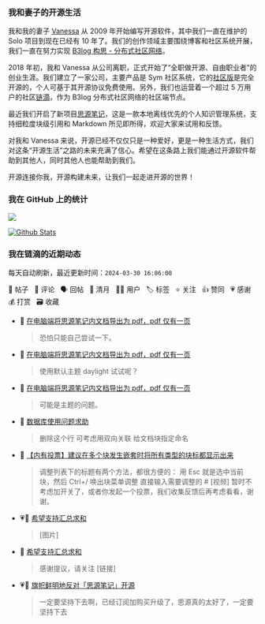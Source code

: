 ### 我和妻子的开源生活

我和我的妻子 [Vanessa](https://github.com/Vanessa219) 从 2009 年开始编写开源软件，其中我们一直在维护的 Solo 项目到现在已经有 10 年了。我们的创作领域主要围绕博客和社区系统开展，我们一直在努力实现 [B3log 构思 - 分布式社区网络](https://ld246.com/article/1546941897596)。

2018 年初，我和 Vanessa 从公司离职，正式开始了“全职做开源、自由职业者”的创业生涯。我们建立了一家公司，主要产品是 Sym 社区系统，它的[社区版](https://github.com/88250/symphony)是完全开源的，个人可基于其开源协议免费使用。另外，我们也运营着一个超过 5 万用户的社区[链滴](https://ld246.com)，作为 B3log 分布式社区网络的社区端节点。

最近我们开启了新项目[思源笔记](https://github.com/siyuan-note/siyuan)，这是一款本地离线优先的个人知识管理系统，支持细粒度块级引用和 Markdown 所见即所得，欢迎大家来试用和反馈。

对我和 Vanessa 来说，开源已经不仅仅只是一种爱好，更是一种生活方式，我们对这条“开源生活”之路的未来充满了信心。希望在这条路上我们能通过开源软件帮助到其他人，同时其他人也能帮助到我们。

开源连接你我，开源构建未来，让我们一起走进开源的世界！

### 我在 GitHub 上的统计

<a title="Hits" target="_blank" href="https://github.com/88250/88250"><img src="https://hits.b3log.org/88250/88250.svg"></a>

[![Github Stats](https://github-readme-stats.vercel.app/api?username=88250&theme=tokyonight&show_icons=true)](https://github.com/88250)

<!--events start -->

### 我在链滴的近期动态

每天自动刷新，最近更新时间：`2024-03-30 16:06:00`

📝 帖子 &nbsp; 💬 评论 &nbsp; 🗣 回帖 &nbsp; 🌙 清月 &nbsp; 👨‍💻 用户 &nbsp; 🏷️ 标签 &nbsp; ⭐️ 关注 &nbsp; 👍 赞同 &nbsp; 💗 感谢 &nbsp; 💰 打赏 &nbsp; 🗃 收藏

* 💬 [在电脑端将思源笔记内文档导出为 pdf，pdf 仅有一页](https://ld246.com/article/1711776814615/comment/1711785959156#comments)

  > 恐怕只能自己尝试一下。
* 💬 [在电脑端将思源笔记内文档导出为 pdf，pdf 仅有一页](https://ld246.com/article/1711776814615/comment/1711780064862#comments)

  > 使用默认主题 daylight 试试呢？
* 💬 [在电脑端将思源笔记内文档导出为 pdf，pdf 仅有一页](https://ld246.com/article/1711776814615/comment/1711777403786#comments)

  > 可能是主题的问题。
* 💬 [数据库使用问题求助](https://ld246.com/article/1711773610357/comment/1711774197167#comments)

  > 删除这个行 可考虑用双向关联 给文档块指定命名
* 💬 [【内有投票】建议在多个块发生嵌套时将所有类型的块标都显示出来](https://ld246.com/article/1711588982750/comment/1711773927590#comments)

  > 调整列表下的标题有两个方法，都很方便的： 用 Esc 就是选中当前块，然后 Ctrl+/ 唤出块菜单调整 直接输入需要调整的 # [视频] 暂时不考虑加开关了，或者你发起一个投票，我们收集反馈后再考虑看看，谢谢。
* 💗📝 [希望支持汇总求和](https://ld246.com/article/1711731239240)

  > [图片]
* 💬 [希望支持汇总求和](https://ld246.com/article/1711731239240/comment/1711767954278#comments)

  > 感谢提议，请关注 [链接]
* 💗💬 [旗帜鲜明地反对「思源笔记」开源](https://ld246.com/article/1654229007175/comment/1711762420261#comments)

  > 一定要坚持下去啊，已经订阅加购买升级了，思源真的太好了，一定要坚持下去


<!--events end -->
